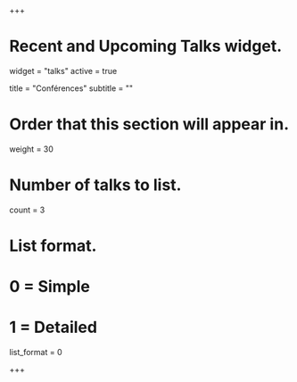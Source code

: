 +++
# Recent and Upcoming Talks widget.
widget = "talks"
active = true

title = "Conférences"
subtitle = ""

# Order that this section will appear in.
weight = 30

# Number of talks to list.
count = 3

# List format.
#   0 = Simple
#   1 = Detailed
list_format = 0

+++

